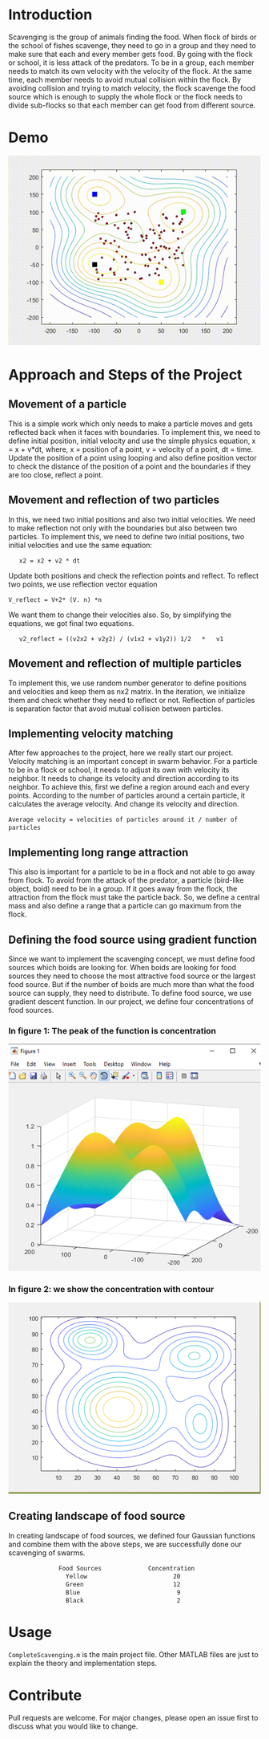 # Introduction
Scavenging is the group of animals finding the food. When flock of birds or the school of fishes scavenge, they need to go in a group and they need to make sure that each and every member gets food. By going with the flock or school, it is less attack of the predators. To be in a group, each member needs to match its own velocity with the velocity of the flock. At the same time, each member needs to avoid mutual collision within the flock. By avoiding collision and trying to match velocity, the flock scavenge the food source which is enough to supply the whole flock or the flock needs to divide sub-flocks so that each member can get food from different source.
# Demo
![](photos/Scavenging100Particles.gif)
# Approach and Steps of the Project
## Movement of a particle
This is a simple work which only needs to make a particle moves and gets reflected back when it faces with boundaries. To implement this, we need to define initial position, initial velocity and use the simple physics equation, x = x + v*dt, where, x = position of a point,
v = velocity of a point, dt = time. Update the position of a point using looping and also define position vector to check the distance of the position of a point and the boundaries if they are too close, reflect a point.
## Movement and reflection of two particles
In this, we need two initial positions and also two initial velocities. We need to make reflection not only with the boundaries but also between two particles. To implement this, we need to define two initial positions, two initial velocities and use the same equation: 
```x1 = x1 + v1 * dt
   x2 = x2 + v2 * dt
```
Update both positions and check the reflection points and reflect. To reflect two points, we use reflection vector equation          
```
V_reflect = V+2* (V. n) *n
```
We want them to change their velocities also. So, by simplifying the equations, we got final two equations.
```v1_reflect = ((v1x2 + v1y2) / (v2x2 + v2y2)) 1/2    *  v2
   v2_reflect = ((v2x2 + v2y2) / (v1x2 + v1y2)) 1/2   *   v1
```
## Movement and reflection of multiple particles
To implement this, we use random number generator to define positions and velocities and keep them as nx2 matrix. In the iteration, we initialize them and check whether they need to reflect or not. Reflection of particles is separation factor that avoid mutual collision between particles.
## Implementing velocity matching
After few approaches to the project, here we really start our project. Velocity matching is an important concept in swarm behavior. For a particle to be in a flock or school, it needs to adjust its own with velocity its neighbor. It needs to change its velocity and direction according to its neighbor. To achieve this, first we define a region around each and every points. According to the number of particles around a certain particle, it calculates the average velocity. And change its velocity and direction.
```
Average velocity = velocities of particles around it / number of particles
```
## Implementing long range attraction
This also is important for a particle to be in a flock and not able to go away from flock. To avoid from the attack of the predator, a particle (bird-like object, boid) need to be in a group. If it goes away from the flock, the attraction from the flock must take the particle back. So, we define a central mass and also define a range that a particle can go maximum from the flock. 
## Defining the food source using gradient function
Since we want to implement the scavenging concept, we must define food sources which boids are looking for. When boids are looking for food sources they need to choose the most attractive food source or the largest food source. But if the number of boids are much more than what the food source can supply, they need to distribute. To define food source, we use gradient descent function. In our project, we define four concentrations of food sources.

### In figure 1: The peak of the function is concentration
![](photos/peak.png)
### In figure 2: we show the concentration with contour
![](photos/Landscape.PNG)
## Creating landscape of food source
In creating landscape of food sources, we defined four Gaussian functions and combine them with the above steps, we are successfully done our scavenging of swarms.

                  Food Sources	           Concentration
                    Yellow	                      20
                    Green	                      12
                    Blue	                       9
                    Black	                       2
# Usage
```CompleteScavenging.m``` is the main project file. Other MATLAB files are just to explain the theory and implementation steps.
# Contribute
Pull requests are welcome. For major changes, please open an issue first to discuss what you would like to change.









      

